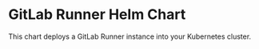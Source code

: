 # GitLab Runner Helm Chart

This chart deploys a GitLab Runner instance into your Kubernetes cluster.

